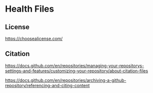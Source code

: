 # Health Files


## License
https://choosealicense.com/

## Citation
https://docs.github.com/en/repositories/managing-your-repositorys-settings-and-features/customizing-your-repository/about-citation-files

https://docs.github.com/en/repositories/archiving-a-github-repository/referencing-and-citing-content
